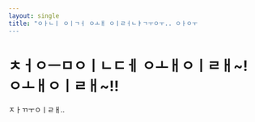 ```yaml
---
layout: single
title: "ㅇㅏㄴㅣ ㅇㅣㄱㅓ ㅇㅗㅐ ㅇㅣㄹㅓㄴㅑㄱㅜㅇㅜ.. ㅇㅏㅇㅜ
---
```


# ㅊㅓㅇㅡㅁㅇㅣㄴㄷㅔ ㅇㅗㅐㅇㅣㄹㅐ~! ㅇㅗㅐㅇㅣㄹㅐ~!!


ㅈㅏㄲㅜㅇㅣㄹㅐ..
